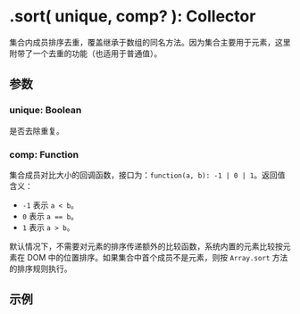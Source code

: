 # .sort( unique, comp? ): Collector

集合内成员排序去重，覆盖继承于数组的同名方法。因为集合主要用于元素，这里附带了一个去重的功能（也适用于普通值）。


## 参数

### unique: Boolean

是否去除重复。


### comp: Function

集合成员对比大小的回调函数，接口为：`function(a, b): -1 | 0 | 1`。返回值含义：

- `-1` 表示 `a < b`。
- `0`  表示 `a == b`。
- `1`  表示 `a > b`。

默认情况下，不需要对元素的排序传递额外的比较函数，系统内置的元素比较按元素在 DOM 中的位置排序。如果集合中首个成员不是元素，则按 `Array.sort` 方法的排序规则执行。


## 示例

